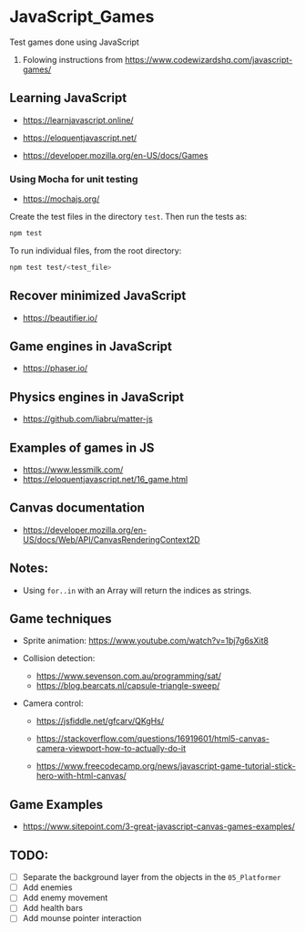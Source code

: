# JavaScript_Games
Test games done using JavaScript

1. Folowing instructions from https://www.codewizardshq.com/javascript-games/

## Learning JavaScript

- https://learnjavascript.online/
- https://eloquentjavascript.net/

- https://developer.mozilla.org/en-US/docs/Games

### Using Mocha for unit testing
- https://mochajs.org/

Create the test files in the directory `test`. Then run the tests as:

```bash
npm test
```

To run individual files, from the root directory:
```bash
npm test test/<test_file>
```


## Recover minimized JavaScript
- https://beautifier.io/

## Game engines in JavaScript
- https://phaser.io/

## Physics engines in JavaScript
- https://github.com/liabru/matter-js


## Examples of games in JS
- https://www.lessmilk.com/
- https://eloquentjavascript.net/16_game.html


## Canvas documentation
- https://developer.mozilla.org/en-US/docs/Web/API/CanvasRenderingContext2D


## Notes:

- Using `for..in` with an Array will return the indices as strings.


## Game techniques

- Sprite animation: https://www.youtube.com/watch?v=1bj7g6sXit8

- Collision detection:
    - https://www.sevenson.com.au/programming/sat/
    - https://blog.bearcats.nl/capsule-triangle-sweep/

- Camera control:
    - https://jsfiddle.net/gfcarv/QKgHs/
    - https://stackoverflow.com/questions/16919601/html5-canvas-camera-viewport-how-to-actually-do-it

    - https://www.freecodecamp.org/news/javascript-game-tutorial-stick-hero-with-html-canvas/


## Game Examples
- https://www.sitepoint.com/3-great-javascript-canvas-games-examples/


## TODO:
- [ ] Separate the background layer from the objects in the `05_Platformer`
- [ ] Add enemies
- [ ] Add enemy movement
- [ ] Add health bars
- [ ] Add mounse pointer interaction
